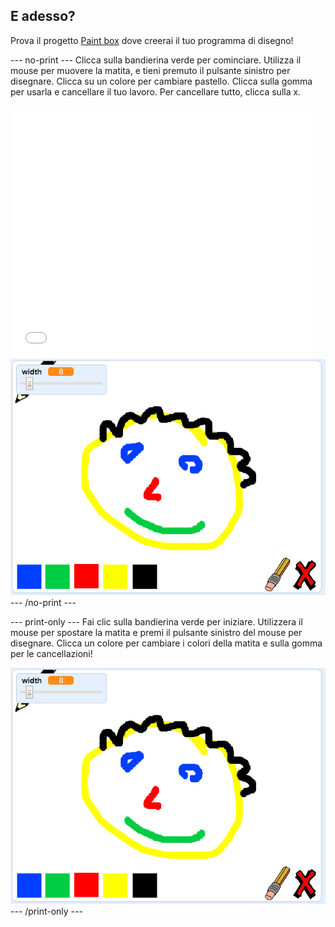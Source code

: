 ## E adesso?

Prova il progetto [Paint box](https://projects.raspberrypi.org/en/projects/paint-box?utm_source=pathway&utm_medium=whatnext&utm_campaign=projects) dove creerai il tuo programma di disegno!

--- no-print --- Clicca sulla bandierina verde per cominciare. Utilizza il mouse per muovere la matita, e tieni premuto il pulsante sinistro per disegnare. Clicca su un colore per cambiare pastello. Clicca sulla gomma per usarla e cancellare il tuo lavoro. Per cancellare tutto, clicca sulla x.

<div class="scratch-preview">
  <iframe allowtransparency="true" width="485" height="402" src="//scratch.mit.edu/projects/embed/267243161/?autostart=false" frameborder="0" scrolling="no"></iframe>
  <img src="images/paint-box-showcase.png">
</div>
--- /no-print ---

--- print-only --- Fai clic sulla bandierina verde per iniziare. Utilizzera il mouse per spostare la matita e premi il pulsante sinistro del mouse per disegnare. Clicca un colore per cambiare i colori della matita e sulla gomma per le cancellazioni!

![showcase](images/paint-box-showcase.png) --- /print-only ---
